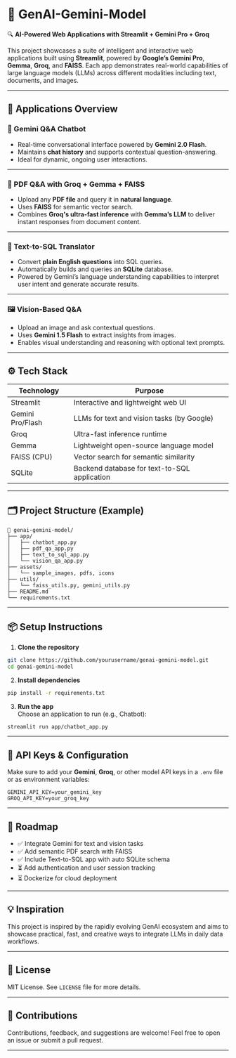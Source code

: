

# 🚀 GenAI-Gemini-Model

🔍 **AI-Powered Web Applications with Streamlit + Gemini Pro + Groq**

This project showcases a suite of intelligent and interactive web applications built using **Streamlit**, powered by **Google’s Gemini Pro**, **Gemma**, **Groq**, and **FAISS**. Each app demonstrates real-world capabilities of large language models (LLMs) across different modalities including text, documents, and images.

---

## 🧠 Applications Overview

### 💬 Gemini Q&A Chatbot
- Real-time conversational interface powered by **Gemini 2.0 Flash**.
- Maintains **chat history** and supports contextual question-answering.
- Ideal for dynamic, ongoing user interactions.

---

### 📄 PDF Q&A with Groq + Gemma + FAISS
- Upload any **PDF file** and query it in **natural language**.
- Uses **FAISS** for semantic vector search.
- Combines **Groq's ultra-fast inference** with **Gemma’s LLM** to deliver instant responses from document content.

---

### 🧠 Text-to-SQL Translator
- Convert **plain English questions** into SQL queries.
- Automatically builds and queries an **SQLite** database.
- Powered by Gemini’s language understanding capabilities to interpret user intent and generate accurate results.

---

### 🖼️ Vision-Based Q&A
- Upload an image and ask contextual questions.
- Uses **Gemini 1.5 Flash** to extract insights from images.
- Enables visual understanding and reasoning with optional text prompts.

---

## ⚙️ Tech Stack

| Technology       | Purpose                                           |
|------------------|---------------------------------------------------|
| Streamlit        | Interactive and lightweight web UI               |
| Gemini Pro/Flash | LLMs for text and vision tasks (by Google)       |
| Groq             | Ultra-fast inference runtime                     |
| Gemma            | Lightweight open-source language model           |
| FAISS (CPU)      | Vector search for semantic similarity            |
| SQLite           | Backend database for text-to-SQL application     |

---

## 🗂️ Project Structure (Example)

```
📁 genai-gemini-model/
├── app/
│   ├── chatbot_app.py
│   ├── pdf_qa_app.py
│   ├── text_to_sql_app.py
│   └── vision_qa_app.py
├── assets/
│   └── sample_images, pdfs, icons
├── utils/
│   └── faiss_utils.py, gemini_utils.py
├── README.md
└── requirements.txt
```

---

## 📦 Setup Instructions

1. **Clone the repository**  
```bash
git clone https://github.com/yourusername/genai-gemini-model.git
cd genai-gemini-model
```

2. **Install dependencies**  
```bash
pip install -r requirements.txt
```

3. **Run the app**  
Choose an application to run (e.g., Chatbot):
```bash
streamlit run app/chatbot_app.py
```

---

## 🔐 API Keys & Configuration

Make sure to add your **Gemini**, **Groq**, or other model API keys in a `.env` file or as environment variables:
```
GEMINI_API_KEY=your_gemini_key
GROQ_API_KEY=your_groq_key
```

---

## 📌 Roadmap

- ✅ Integrate Gemini for text and vision tasks
- ✅ Add semantic PDF search with FAISS
- ✅ Include Text-to-SQL app with auto SQLite schema
- ⏳ Add authentication and user session tracking
- ⏳ Dockerize for cloud deployment

---

## 💡 Inspiration

This project is inspired by the rapidly evolving GenAI ecosystem and aims to showcase practical, fast, and creative ways to integrate LLMs in daily data workflows.

---

## 📄 License

MIT License. See `LICENSE` file for more details.

---

## 🙌 Contributions

Contributions, feedback, and suggestions are welcome! Feel free to open an issue or submit a pull request.

---


